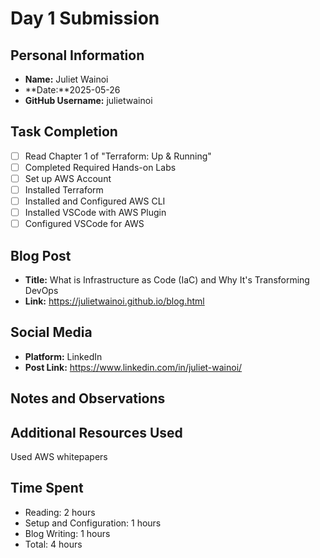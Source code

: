# Day 1 Submission

## Personal Information
- **Name:** Juliet Wainoi
- **Date:**2025-05-26
- **GitHub Username:** julietwainoi

## Task Completion
- [ ] Read Chapter 1 of "Terraform: Up & Running"
- [ ] Completed Required Hands-on Labs
- [ ] Set up AWS Account
- [ ] Installed Terraform
- [ ] Installed and Configured AWS CLI
- [ ] Installed VSCode with AWS Plugin
- [ ] Configured VSCode for AWS

## Blog Post
- **Title:** What is Infrastructure as Code (IaC) and Why It's Transforming DevOps 
- **Link:**  https://julietwainoi.github.io/blog.html

## Social Media
- **Platform:** LinkedIn
- **Post Link:**  https://www.linkedin.com/in/juliet-wainoi/

## Notes and Observations


## Additional Resources Used
Used AWS whitepapers

## Time Spent
- Reading: 2 hours
- Setup and Configuration: 1 hours
- Blog Writing: 1 hours
- Total: 4 hours


